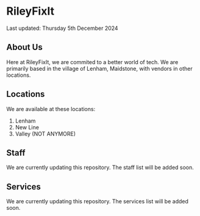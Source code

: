 # RileyFixIt
Last updated: Thursday 5th December 2024 
## About Us
Here at RileyFixIt, we are commited to a better world of tech. We are primarily based in the village of Lenham, Maidstone, with vendors in other locations.
## Locations
We are available at these locations:
1. Lenham
2. New Line
3. Valley (NOT ANYMORE)
## Staff
We are currently updating this repository. The staff list will be added soon.
## Services
We are currently updating this repository. The services list will be added soon.
